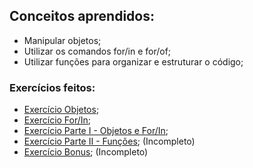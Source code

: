 ## Conceitos aprendidos:
- Manipular objetos;
- Utilizar os comandos for/in e for/of;
- Utilizar funções para organizar e estruturar o código;

### Exercícios feitos:
- [Exercício Objetos](https://github.com/lucas-da-silva/trybe-exercicios/blob/main/01-fundamentos/bloco-04-introducao-a-javascript-e-logica-de-programacao/dia-04-javascript-objetos-e-funcoes/exercicio-objetos.js);
- [Exercício For/In](https://github.com/lucas-da-silva/trybe-exercicios/blob/main/01-fundamentos/bloco-04-introducao-a-javascript-e-logica-de-programacao/dia-04-javascript-objetos-e-funcoes/exercicio-for-in.js);
- [Exercício Parte I - Objetos e For/In](https://github.com/lucas-da-silva/trybe-exercicios/blob/main/01-fundamentos/bloco-04-introducao-a-javascript-e-logica-de-programacao/dia-04-javascript-objetos-e-funcoes/exercicio-parte-01-objetos-e-for-in.js);
- [Exercício Parte II - Funções](https://github.com/lucas-da-silva/trybe-exercicios/blob/main/01-fundamentos/bloco-04-introducao-a-javascript-e-logica-de-programacao/dia-04-javascript-objetos-e-funcoes/exercicio-parte-02-funcoes.js); (Incompleto)
- [Exercício Bonus](https://github.com/lucas-da-silva/trybe-exercicios/blob/main/01-fundamentos/bloco-04-introducao-a-javascript-e-logica-de-programacao/dia-04-javascript-objetos-e-funcoes/exercicio-bonus.js); (Incompleto)
